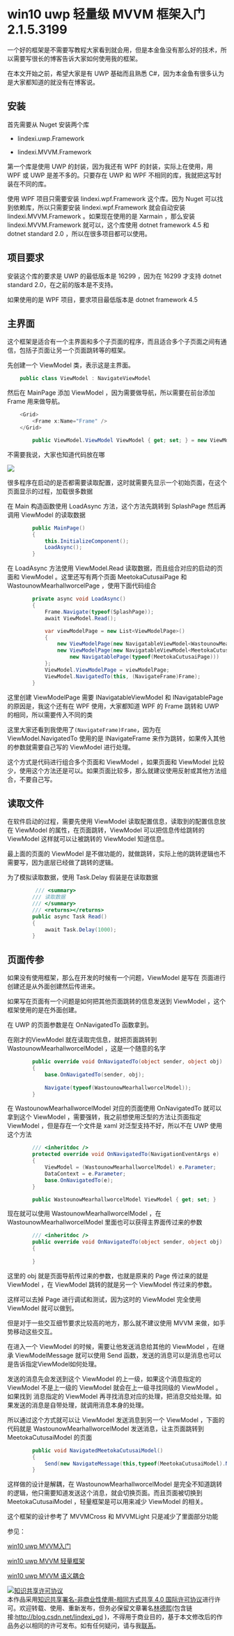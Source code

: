 # win10 uwp 轻量级 MVVM 框架入门 2.1.5.3199

一个好的框架是不需要写教程大家看到就会用，但是本金鱼没有那么好的技术，所以需要写很长的博客告诉大家如何使用我的框架。

<!--more-->
<div id="toc"></div>
<!-- csdn -->
<!-- 标签：win10,uwp,mvvm -->

在本文开始之前，希望大家是有 UWP 基础而且熟悉 C#，因为本金鱼有很多认为是大家都知道的就没有在博客说。

## 安装

首先需要从 Nuget 安装两个库

 - lindexi.uwp.Framework

 - lindexi.MVVM.Framework

第一个库是使用 UWP 的封装，因为我还有 WPF 的封装，实际上在使用，用 WPF 或 UWP 是差不多的。只要存在 UWP 和 WPF 不相同的库，我就把这写封装在不同的库。

使用 WPF 项目只需要安装 lindexi.wpf.Framework 这个库。因为 Nuget 可以找到依赖库，所以只需要安装 lindexi.wpf.Framework 就会自动安装 lindexi.MVVM.Framework 。如果现在使用的是 Xarmain ，那么安装 lindexi.MVVM.Framework 就可以，这个库使用 dotnet framework 4.5 和 dotnet standard 2.0 ，所以在很多项目都可以使用。

## 项目要求

安装这个库的要求是 UWP 的最低版本是 16299 ，因为在 16299 才支持 dotnet standard 2.0，在之前的版本是不支持。

如果使用的是 WPF 项目，要求项目最低版本是 dotnet framework 4.5 

## 主界面

这个框架是适合有一个主界面和多个子页面的程序，而且适合多个子页面之间有通信，包括子页面让另一个页面跳转等的框架。

先创建一个 ViewModel 类，表示这是主界面。

```csharp
    public class ViewModel : NavigateViewModel
```

然后在 MainPage 添加 ViewModel ，因为需要做导航，所以需要在前台添加 Frame 用来做导航。

```csharp
    <Grid>
        <Frame x:Name="Frame" />
    </Grid>
```

```csharp
        public ViewModel.ViewModel ViewModel { get; set; } = new ViewModel.ViewModel();
```

不需要我说，大家也知道代码放在哪

![](http://image.acmx.xyz/lindexi%2F20186121956549284.jpg)

很多程序在启动的是否都需要读取配置，这时就需要先显示一个初始页面，在这个页面显示的过程，加载很多数据

在 Main 构造函数使用 LoadAsync 方法，这个方法先跳转到 SplashPage 然后再调用 ViewModel 的读取数据

```csharp
        public MainPage()
        {
            this.InitializeComponent();
            LoadAsync();
        }
```

在 LoadAsync 方法使用 ViewModel.Read 读取数据，而且组合对应的启动的页面和 ViewModel 。这里还写有两个页面 MeetokaCutusaiPage 和 WastounowMearhallworcelPage ，使用下面代码组合

```csharp
        private async void LoadAsync()
        {
            Frame.Navigate(typeof(SplashPage));
            await ViewModel.Read();

            var viewModelPage = new List<ViewModelPage>()
            {
                new ViewModelPage(new NavigatableViewModel<WastounowMearhallworcelModel>(),new NavigatablePage(typeof(WastounowMearhallworcelPage))),
                new ViewModelPage(new NavigatableViewModel<MeetokaCutusaiModel>(),
                    new NavigatablePage(typeof(MeetokaCutusaiPage)))
            };
            ViewModel.ViewModelPage = viewModelPage;
            ViewModel.NavigatedTo(this, (NavigateFrame)Frame);
        }
```

这里创建 ViewModelPage 需要 INavigatableViewModel 和 INavigatablePage 的原因是，我这个还有在 WPF 使用，大家都知道 WPF 的 Frame 跳转和 UWP 的相同，所以需要传入不同的类

这里大家还看到我使用了`(NavigateFrame)Frame`，因为在 ViewModel.NavigatedTo 使用的是 INavigateFrame 来作为跳转，如果传入其他的参数就需要自己写的 ViewModel 进行处理。

这个方式是代码进行组合多个页面和 ViewModel ，如果页面和 ViewModel 比较少，使用这个方法还是可以。如果页面比较多，那么就建议使用反射或其他方法组合，不要自己写。

## 读取文件

在软件启动的过程，需要先使用 ViewModel 读取配置信息，读取到的配置信息放在 ViewModel 的属性，在页面跳转，ViewModel 可以把信息传给跳转的 ViewModel 这样就可以让被跳转的 ViewModel 知道信息。

最上面的页面的 ViewModel 是不做功能的，就做跳转，实际上他的跳转逻辑也不需要写，因为底层已经做了跳转的逻辑。

为了模拟读取数据，使用 Task.Delay 假装是在读取数据

```csharp
         /// <summary>
        /// 读取数据
        /// </summary>
        /// <returns></returns>
        public async Task Read()
        {
            await Task.Delay(1000);
        }
``` 

## 页面传参

如果没有使用框架，那么在开发的时候有一个问题，ViewModel 是写在 页面进行创建还是从外面创建然后传进来。

如果写在页面有一个问题是如何把其他页面跳转的信息发送到 ViewModel ，这个框架使用的是在外面创建。

在 UWP 的页面参数是在 OnNavigatedTo 函数拿到。

在刚才的ViewModel 就在读取完信息，就把页面跳转到 WastounowMearhallworcelModel ，这是一个随意的名字

```csharp
        public override void OnNavigatedTo(object sender, object obj)
        {
            base.OnNavigatedTo(sender, obj);
           
            Navigate(typeof(WastounowMearhallworcelModel));
        }
```

在 WastounowMearhallworcelModel 对应的页面使用 OnNavigatedTo 就可以拿到这个 ViewModel ，需要强转，我之前想使用泛型的方法让页面指定 ViewModel ，但是存在一个文件是 xaml 对泛型支持不好，所以不在 UWP 使用这个方法

```csharp
        /// <inheritdoc />
        protected override void OnNavigatedTo(NavigationEventArgs e)
        {
            ViewModel = (WastounowMearhallworcelModel) e.Parameter;
            DataContext = e.Parameter;
            base.OnNavigatedTo(e);
        }

        public WastounowMearhallworcelModel ViewModel { get; set; }
```

现在就可以使用 WastounowMearhallworcelModel ，在 WastounowMearhallworcelModel 里面也可以获得主界面传过来的参数

```csharp
        /// <inheritdoc />
        public override void OnNavigatedTo(object sender, object obj)
        {
            
        }
```

这里的 obj 就是页面导航传过来的参数，也就是原来的 Page 传过来的就是 ViewModel ，在 ViewModel 跳转的就是另一个 ViewModel 传过来的参数。

这样可以去掉 Page 进行调试和测试，因为这时的 ViewModel 完全使用 ViewModel 就可以做到。

但是对于一些交互细节要求比较高的地方，那么就不建议使用 MVVM 来做，如手势移动这些交互。

在进入一个 ViewModel 的时候，需要让他发送消息给其他的 ViewModel ，在继承 ViewModelMessage 就可以使用 Send 函数，发送的消息可以是消息也可以是告诉指定ViewModel如何处理。

发送的消息先会发送到这个 ViewModel 的上一级，如果这个消息指定的 ViewModel 不是上一级的 ViewModel 就会在上一级寻找同级的 ViewModel 。如果找到 消息指定的 ViewModel 再寻找消息对应的处理，把消息交给处理。如果发送的消息是自带处理，就调用消息本身的处理。

所以通过这个方式就可以让 ViewModel 发送消息到另一个 ViewModel ，下面的代码就是 WastounowMearhallworcelModel 发送消息，让主页面跳转到 MeetokaCutusaiModel 的页面

```csharp
        public void NavigatedMeetokaCutusaiModel()
        {
            Send(new NavigateMessage(this,typeof(MeetokaCutusaiModel).Name));
        }
```

这样做的设计是解耦，在 WastounowMearhallworcelModel 是完全不知道跳转的逻辑，他只需要知道发送这个消息，就会切换页面。而且页面被切换到 MeetokaCutusaiModel ，轻量框架是可以用来减少 ViewModel 的相关。

这个框架的设计参考了 MVVMCross 和 MVVMLight 只是减少了里面部分功能

参见：

[win10 uwp MVVM入门](https://lindexi.gitee.io/post/win10-uwp-MVVM%E5%85%A5%E9%97%A8.html )

[win10 uwp MVVM 轻量框架](https://lindexi.gitee.io/post/win10-uwp-MVVM-%E8%BD%BB%E9%87%8F%E6%A1%86%E6%9E%B6.html )

[win10 uwp MVVM 语义耦合](https://lindexi.gitee.io/post/win10-uwp-MVVM-%E8%AF%AD%E4%B9%89%E8%80%A6%E5%90%88.html )

<a rel="license" href="http://creativecommons.org/licenses/by-nc-sa/4.0/"><img alt="知识共享许可协议" style="border-width:0" src="https://licensebuttons.net/l/by-nc-sa/4.0/88x31.png" /></a><br />本作品采用<a rel="license" href="http://creativecommons.org/licenses/by-nc-sa/4.0/">知识共享署名-非商业性使用-相同方式共享 4.0 国际许可协议</a>进行许可。欢迎转载、使用、重新发布，但务必保留文章署名[林德熙](http://blog.csdn.net/lindexi_gd)(包含链接:http://blog.csdn.net/lindexi_gd )，不得用于商业目的，基于本文修改后的作品务必以相同的许可发布。如有任何疑问，请与我[联系](mailto:lindexi_gd@163.com)。

